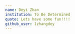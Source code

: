 ```yaml
---
name: Deyi Zhan
institution: To Be Determined
quote: Lets have some fun!!!!
github_user: 1zhangdey
---
```

